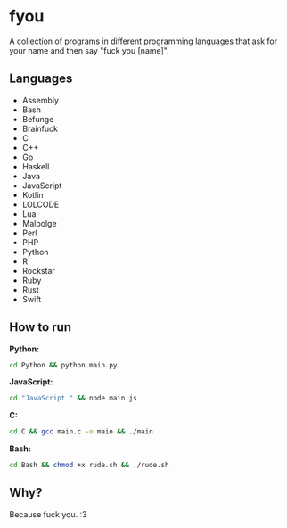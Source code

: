# fyou

A collection of programs in different programming languages that ask for your name and then say "fuck you [name]".

## Languages

- Assembly
- Bash
- Befunge
- Brainfuck
- C
- C++
- Go
- Haskell
- Java
- JavaScript
- Kotlin
- LOLCODE
- Lua
- Malbolge
- Perl
- PHP
- Python
- R
- Rockstar
- Ruby
- Rust
- Swift

## How to run

**Python:**
```bash
cd Python && python main.py
```

**JavaScript:**
```bash
cd "JavaScript " && node main.js
```

**C:**
```bash
cd C && gcc main.c -o main && ./main
```

**Bash:**
```bash
cd Bash && chmod +x rude.sh && ./rude.sh
```

## Why?

Because fuck you. :3